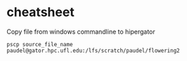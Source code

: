 # cheatsheet

Copy file from windows commandline to hipergator

```pscp source_file_name paudel@gator.hpc.ufl.edu:/lfs/scratch/paudel/flowering2```
